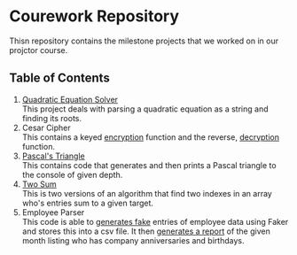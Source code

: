 # Courework Repository

Thisn repository contains the milestone projects that we worked on in our projctor course.

## Table of Contents

1. [Quadratic Equation Solver](milestone_1/quadratic_solver.py) <br> This project deals with parsing a quadratic equation as a string and finding its roots.
2. Cesar Cipher <br> This contains a keyed [encryption](milestone_2/encrypt.py) function and the reverse, [decryption](milestone_2/decrypt.py) function.
3. [Pascal's Triangle](milestone_3/triangle.py) <br> This contains code that generates and then prints a Pascal triangle to the console of given depth.
4. [Two Sum](milestone_4/find_sum.py) <br> This is two versions of an algorithm that find two indexes in an array who's entries sum to a given target.
5. Employee Parser <br> This code is able to [generates fake](milestone_5/generate_data.py) entries of employee data using Faker and stores this into a csv file. It then [generates a report](milestone_5/report.py) of the given month listing who has company anniversaries and birthdays.
